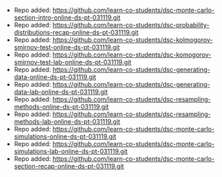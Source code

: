 
- Repo added: https://github.com/learn-co-students/dsc-monte-carlo-section-intro-online-ds-pt-031119.git
- Repo added: https://github.com/learn-co-students/dsc-probability-distributions-recap-online-ds-pt-031119.git
- Repo added: https://github.com/learn-co-students/dsc-kolmogorov-smirnov-test-online-ds-pt-031119.git
- Repo added: https://github.com/learn-co-students/dsc-komogorov-smirnov-test-lab-online-ds-pt-031119.git
- Repo added: https://github.com/learn-co-students/dsc-generating-data-online-ds-pt-031119.git
- Repo added: https://github.com/learn-co-students/dsc-generating-data-lab-online-ds-pt-031119.git
- Repo added: https://github.com/learn-co-students/dsc-resampling-methods-online-ds-pt-031119.git
- Repo added: https://github.com/learn-co-students/dsc-resampling-methods-lab-online-ds-pt-031119.git
- Repo added: https://github.com/learn-co-students/dsc-monte-carlo-simulations-online-ds-pt-031119.git
- Repo added: https://github.com/learn-co-students/dsc-monte-carlo-simulations-lab-online-ds-pt-031119.git
- Repo added: https://github.com/learn-co-students/dsc-monte-carlo-section-recap-online-ds-pt-031119.git
